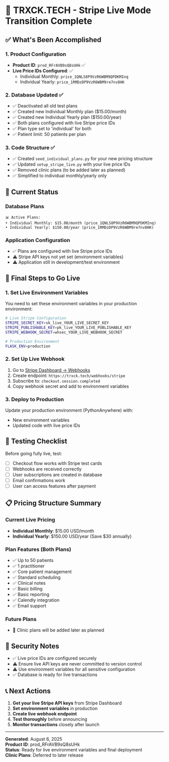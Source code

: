 # 🚀 TRXCK.TECH - Stripe Live Mode Transition Complete

## ✅ What's Been Accomplished

### 1. **Product Configuration**

- **Product ID**: `prod_RFrAVB9sQ8sUHk` ✅
- **Live Price IDs Configured**: ✅
  - Individual Monthly: `price_1QNLS8P9VzR6WBM9QPDKMInq`
  - Individual Yearly: `price_1RMDzDP9VzR6WBM9re7nv8HK`

### 2. **Database Updated** ✅

- ✅ Deactivated all old test plans
- ✅ Created new Individual Monthly plan ($15.00/month)
- ✅ Created new Individual Yearly plan ($150.00/year)
- ✅ Both plans configured with live Stripe price IDs
- ✅ Plan type set to 'individual' for both
- ✅ Patient limit: 50 patients per plan

### 3. **Code Structure** ✅

- ✅ Created `seed_individual_plans.py` for your new pricing structure
- ✅ Updated `setup_stripe_live.py` with your live price IDs
- ✅ Removed clinic plans (to be added later as planned)
- ✅ Simplified to individual monthly/yearly only

## 🔄 Current Status

### **Database Plans**

```
📊 Active Plans:
• Individual Monthly: $15.00/month (price_1QNLS8P9VzR6WBM9QPDKMInq)
• Individual Yearly: $150.00/year (price_1RMDzDP9VzR6WBM9re7nv8HK)
```

### **Application Configuration**

- ✅ Plans are configured with live Stripe price IDs
- ⚠️ Stripe API keys not yet set (environment variables)
- ⚠️ Application still in development/test environment

## 🚀 Final Steps to Go Live

### **1. Set Live Environment Variables**

You need to set these environment variables in your production environment:

```bash
# Live Stripe Configuration
STRIPE_SECRET_KEY=sk_live_YOUR_LIVE_SECRET_KEY
STRIPE_PUBLISHABLE_KEY=pk_live_YOUR_LIVE_PUBLISHABLE_KEY
STRIPE_WEBHOOK_SECRET=whsec_YOUR_LIVE_WEBHOOK_SECRET

# Production Environment
FLASK_ENV=production
```

### **2. Set Up Live Webhook**

1. Go to [Stripe Dashboard → Webhooks](https://dashboard.stripe.com/webhooks)
2. Create endpoint: `https://trxck.tech/webhooks/stripe`
3. Subscribe to: `checkout.session.completed`
4. Copy webhook secret and add to environment variables

### **3. Deploy to Production**

Update your production environment (PythonAnywhere) with:

- New environment variables
- Updated code with live price IDs

## 🧪 Testing Checklist

Before going fully live, test:

- [ ] Checkout flow works with Stripe test cards
- [ ] Webhooks are received correctly
- [ ] User subscriptions are created in database
- [ ] Email confirmations work
- [ ] User can access features after payment

## 📋 Pricing Structure Summary

### **Current Live Pricing**

- **Individual Monthly**: $15.00 USD/month
- **Individual Yearly**: $150.00 USD/year (Save $30 annually)

### **Plan Features** (Both Plans)

- ✅ Up to 50 patients
- ✅ 1 practitioner
- ✅ Core patient management
- ✅ Standard scheduling
- ✅ Clinical notes
- ✅ Basic billing
- ✅ Basic reporting
- ✅ Calendly integration
- ✅ Email support

### **Future Plans**

- 🔮 Clinic plans will be added later as planned

## 🔐 Security Notes

- ✅ Live price IDs are configured securely
- ⚠️ Ensure live API keys are never committed to version control
- ⚠️ Use environment variables for all sensitive configuration
- ✅ Database is ready for live transactions

## 📞 Next Actions

1. **Get your live Stripe API keys** from Stripe Dashboard
2. **Set environment variables** in production
3. **Create live webhook endpoint**
4. **Test thoroughly** before announcing
5. **Monitor transactions** closely after launch

---

**Generated**: August 6, 2025  
**Product ID**: prod_RFrAVB9sQ8sUHk  
**Status**: Ready for live environment variables and final deployment  
**Clinic Plans**: Deferred to later release
